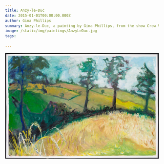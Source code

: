 ```yaml
---
title: Anzy-le-Duc
date: 2015-01-01T00:00:00.000Z
author: Gina Phillips
summary: Anzy-le-Duc, a painting by Gina Phillips, from the show Crow Valley at Jonathan Ferrara Gallery, 2018.
image: /static/img/paintings/AnzyLeDuc.jpg
tags:

---
```


![Anzy-le-Duc, a painting by Gina Phillips, from the show Crow Valley at Jonathan Ferrara Gallery, 2018.](/static/img/paintings/AnzyLeDuc.jpg "Anzy-le-Duc, a painting by Gina Phillips, from the show Crow Valley at Jonathan Ferrara Gallery, 2018.")